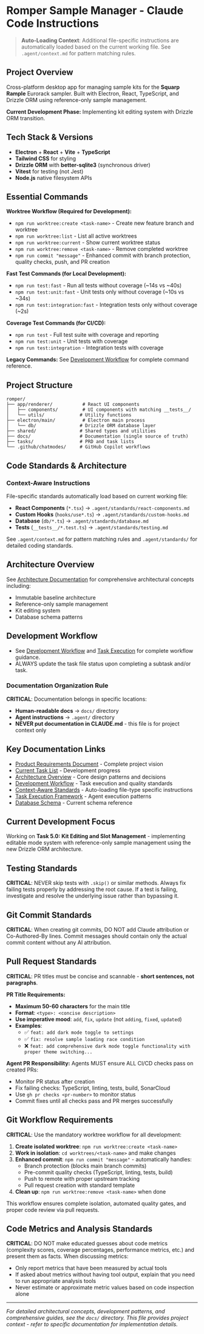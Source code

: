 # Romper Sample Manager - Claude Code Instructions

> **Auto-Loading Context**: Additional file-specific instructions are automatically loaded based on the current working file. See `.agent/context.md` for pattern matching rules.

## Project Overview

Cross-platform desktop app for managing sample kits for the **Squarp Rample** Eurorack sampler. Built with Electron, React, TypeScript, and Drizzle ORM using reference-only sample management.

**Current Development Phase:** Implementing kit editing system with Drizzle ORM transition.

## Tech Stack & Versions

- **Electron** + **React** + **Vite** + **TypeScript**
- **Tailwind CSS** for styling
- **Drizzle ORM** with **better-sqlite3** (synchronous driver)
- **Vitest** for testing (not Jest)
- **Node.js** native filesystem APIs

## Essential Commands

**Worktree Workflow (Required for Development):**
- `npm run worktree:create <task-name>` - Create new feature branch and worktree
- `npm run worktree:list` - List all active worktrees  
- `npm run worktree:current` - Show current worktree status
- `npm run worktree:remove <task-name>` - Remove completed worktree
- `npm run commit "message"` - Enhanced commit with branch protection, quality checks, push, and PR creation

**Fast Test Commands (for Local Development):**
- `npm run test:fast` - Run all tests without coverage (~14s vs ~40s)
- `npm run test:unit:fast` - Unit tests only without coverage (~10s vs ~34s)
- `npm run test:integration:fast` - Integration tests only without coverage (~2s)

**Coverage Test Commands (for CI/CD):**
- `npm run test` - Full test suite with coverage and reporting
- `npm run test:unit` - Unit tests with coverage
- `npm run test:integration` - Integration tests with coverage

**Legacy Commands:**
See [Development Workflow](./docs/developer/development-workflow.md) for complete command reference.

## Project Structure

```
romper/
├── app/renderer/           # React UI components
│   ├── components/         # UI components with matching __tests__/
│   └── utils/             # Utility functions
├── electron/main/          # Electron main process
│   └── db/                # Drizzle ORM database layer
├── shared/                # Shared types and utilities
├── docs/                  # Documentation (single source of truth)
├── tasks/                 # PRD and task lists
└── .github/chatmodes/     # GitHub Copilot workflows
```

## Code Standards & Architecture

### Context-Aware Instructions

File-specific standards automatically load based on current working file:

- **React Components** (`*.tsx`) → `.agent/standards/react-components.md`
- **Custom Hooks** (`hooks/use*.ts`) → `.agent/standards/custom-hooks.md`
- **Database** (`db/*.ts`) → `.agent/standards/database.md`
- **Tests** (`__tests__/*.test.ts`) → `.agent/standards/testing.md`

See `.agent/context.md` for pattern matching rules and `.agent/standards/` for detailed coding standards.

## Architecture Overview

See [Architecture Documentation](./docs/developer/architecture.md) for comprehensive architectural concepts including:

- Immutable baseline architecture
- Reference-only sample management
- Kit editing system
- Database schema patterns

## Development Workflow

- See [Development Workflow](./docs/developer/development-workflow.md) and [Task Execution](./.agent/task-execution.md) for complete workflow guidance.
- ALWAYS update the task file status upon completing a subtask and/or task.

### Documentation Organization Rule

**CRITICAL**: Documentation belongs in specific locations:

- **Human-readable docs** → `docs/` directory
- **Agent instructions** → `.agent/` directory
- **NEVER put documentation in CLAUDE.md** - this file is for project context only

## Key Documentation Links

- [Product Requirements Document](./tasks/PRD.md) - Complete project vision
- [Current Task List](./tasks/tasks-PRD.md) - Development progress
- [Architecture Overview](./docs/developer/architecture.md) - Core design patterns and decisions
- [Development Workflow](./docs/developer/development-workflow.md) - Task execution and quality standards
- [Context-Aware Standards](./.agent/context.md) - Auto-loading file-type specific instructions
- [Task Execution Framework](./.agent/task-execution.md) - Agent execution patterns
- [Database Schema](./docs/developer/romper-db.md) - Current schema reference

## Current Development Focus

Working on **Task 5.0: Kit Editing and Slot Management** - implementing editable mode system with reference-only sample management using the new Drizzle ORM architecture.

## Testing Standards

**CRITICAL**: NEVER skip tests with `.skip()` or similar methods. Always fix failing tests properly by addressing the root cause. If a test is failing, investigate and resolve the underlying issue rather than bypassing it.

## Git Commit Standards

**CRITICAL**: When creating git commits, DO NOT add Claude attribution or Co-Authored-By lines. Commit messages should contain only the actual commit content without any AI attribution.

## Pull Request Standards

**CRITICAL**: PR titles must be concise and scannable - **short sentences, not paragraphs**.

**PR Title Requirements:**
- **Maximum 50-60 characters** for the main title
- **Format**: `<type>: <concise description>`
- **Use imperative mood**: `add`, `fix`, `update` (not `adding`, `fixed`, `updated`)
- **Examples**: 
  - ✅ `feat: add dark mode toggle to settings`
  - ✅ `fix: resolve sample loading race condition`
  - ❌ `feat: add comprehensive dark mode toggle functionality with proper theme switching...`

**Agent PR Responsibility:**
Agents MUST ensure ALL CI/CD checks pass on created PRs:
- Monitor PR status after creation
- Fix failing checks: TypeScript, linting, tests, build, SonarCloud
- Use `gh pr checks <pr-number>` to monitor status
- Commit fixes until all checks pass and PR merges successfully

## Git Workflow Requirements

**CRITICAL**: Use the mandatory worktree workflow for all development:

1. **Create isolated worktree**: `npm run worktree:create <task-name>`
2. **Work in isolation**: `cd worktrees/<task-name>` and make changes
3. **Enhanced commit**: `npm run commit "message"` - automatically handles:
   - Branch protection (blocks main branch commits)
   - Pre-commit quality checks (TypeScript, linting, tests, build)
   - Push to remote with proper upstream tracking
   - Pull request creation with standard template
4. **Clean up**: `npm run worktree:remove <task-name>` when done

This workflow ensures complete isolation, automated quality gates, and proper code review via pull requests.

## Code Metrics and Analysis Standards

**CRITICAL**: DO NOT make educated guesses about code metrics (complexity scores, coverage percentages, performance metrics, etc.) and present them as facts. When discussing metrics:

- Only report metrics that have been measured by actual tools
- If asked about metrics without having tool output, explain that you need to run appropriate analysis tools
- Never estimate or approximate metric values based on code inspection alone

---

_For detailed architectural concepts, development patterns, and comprehensive guides, see the `docs/` directory. This file provides project context - refer to specific documentation for implementation details._
